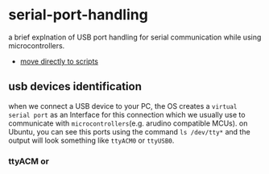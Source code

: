 # serial-port-handling
a brief explnation of USB port handling for serial communication while using microcontrollers. 
- [move directly to scripts](#scripts )
  
## usb devices identification 
when we connect a USB device to your PC, the OS creates a `virtual serial port` as an Interface for this connection which we usually use to communicate with `microcontrollers`(e.g. arudino compatible MCUs).
on Ubuntu, you can see this ports using the command ``` ls /dev/tty* ``` and the output will look something like `ttyACM0` or `ttyUSB0`. 
### ttyACM or 

